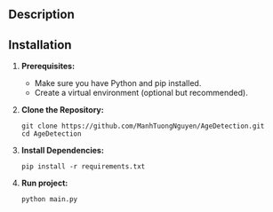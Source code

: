 ## Description


## Installation

1. **Prerequisites:**
    - Make sure you have Python and pip installed.
    - Create a virtual environment (optional but recommended).

2. **Clone the Repository:**
    ```
    git clone https://github.com/ManhTuongNguyen/AgeDetection.git
    cd AgeDetection
    ```

3. **Install Dependencies:**
    ```
    pip install -r requirements.txt
    ```

4. **Run project:**
    ```
    python main.py
    ```
